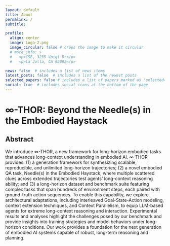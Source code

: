```yaml
---
layout: default
title: About
permalink: /
subtitle: 

profile:
  align: center
  image: Logo-2.png
  image_circular: false # crops the image to make it circular
  # more_info: >
  #   <p>CSE, 3235 Voigt Dr</p>
  #   <p>La Jolla, CA 92093</p>

news: false  # includes a list of news items
latest_posts: false  # includes a list of the newest posts
selected_papers: false # includes a list of papers marked as "selected={true}"
social: true  # includes social icons at the bottom of the page
---
```


# $\infty$-THOR: Beyond the Needle(s) in the Embodied Haystack

## Abstract

We introduce $\infty$-THOR, a new framework for long-horizon embodied tasks that advances long-context understanding in embodied AI.
$\infty$-THOR provides:
(1) a generation framework for synthesizing scalable, reproducible, and unlimited long-horizon trajectories;
(2) a novel embodied QA task, Needle(s) in the Embodied Haystack, where multiple scattered clues across extended trajectories test agents’ long-context reasoning ability; and
(3) a long-horizon dataset and benchmark suite featuring complex tasks that span hundreds of environment steps, each paired with ground-truth action sequences.
To enable this capability, we explore architectural adaptations, including interleaved Goal-State-Action modeling, context extension techniques, and Context Parallelism, to equip LLM-based agents for extreme long-context reasoning and interaction.
Experimental results and analyses highlight the challenges posed by our benchmark and provide insights into training strategies and model behaviors under long-horizon conditions.
Our work provides a foundation for the next generation of embodied AI systems capable of robust, long-term reasoning and planning.